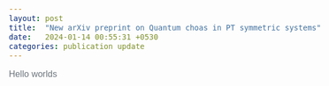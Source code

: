 ```yaml
---
layout: post
title:  "New arXiv preprint on Quantum choas in PT symmetric systems"
date:   2024-01-14 00:55:31 +0530
categories: publication update
---
```





<style>
    @font-face {
            font-family: 'Comfortaa';
            src: url('/Manoline-git.github.io/fonts/Comfortaa-Regular.ttf') format('truetype');
            font-weight: normal;
            font-style: normal;
    }
    
    body {
        font-family: 'Comfortaa', sans-serif;
        font-size: 16px;
        text-align: justify;
        color: #6C757D;
    }
    h1 {
        color: #343A40; /* Change color for h1 */
    }
    h2 {
        color: #343A40; /* Change color for h1 */
    }
    h3 {
        color: #343A40; /* Change color for h1 */
    }
</style>

Hello worlds



